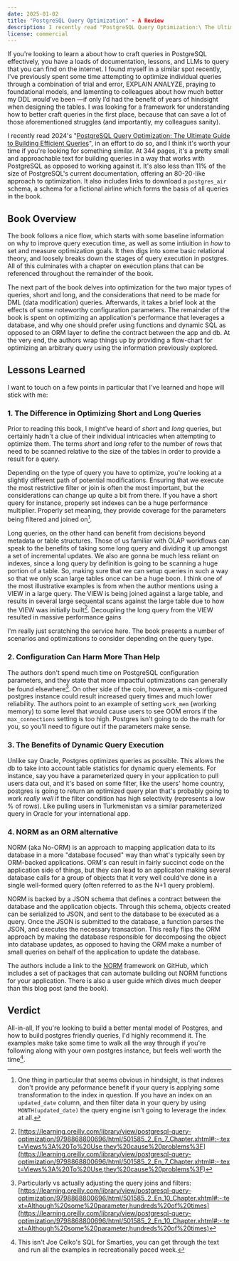 ```yaml
---
date: 2025-01-02
title: "PostgreSQL Query Optimization" - A Review
description: I recently read "PostgreSQL Query Optimization:\ The Ultimate Guide to Building Efficient Queries" and think it's a great resource for helping to build a better intuition on how to query postgres effectively
license: commercial
---
```


If you're looking to learn a about how to craft queries in PostgreSQL effectively, you have a loads of documentation, lessons, and LLMs to query that you can find on the internet. I found myself in a similar spot recently, I've previously spent some time attempting to optimize individual queries through a combination of trial and error, EXPLAIN ANALYZE, praying to foundational models, and lamenting to colleagues about how much better my DDL would’ve been —if only I’d had the benefit of years of hindsight when designing the tables. I was looking for a framework for understanding how to better craft queries in the first place, because that can save a lot of those aforementioned struggles (and importantly, my colleagues sanity).

I recently read 2024's "[PostgreSQL Query Optimization: The Ultimate Guide to Building Efficient Queries](https://link.springer.com/book/10.1007/979-8-8688-0069-6)", in an effort to do so, and I think it's worth your time if you're looking for something similar. At 344 pages, it's a pretty small and approachable text for building queries in a way that works with PostgreSQL as opposed to working against it. It's also less than 11% of the size of PostgreSQL's current documentation, offering an 80-20-like approach to optimization. It also includes links to download a `postgres_air` schema, a schema for a fictional airline which forms the basis of all queries in the book.

## Book Overview

The book follows a nice flow, which starts with some baseline information on why to improve query execution time, as well as some intiuition in _how_ to set and measure optimization goals. It then digs into some basic relational theory, and loosely breaks down the stages of query execution in postgres. All of this culminates with a chapter on execution plans that can be referenced throughout the remainder of the book.

The next part of the book delves into optimization for the two major types of queries, short and long, and the considerations that need to be made for DML (data modification) queries. Afterwards, it takes a brief look at the effects of some noteworthy configuration parameters. The remainder of the book is spent on optimizing an application's performance that leverages a database, and why one should prefer using functions and dynamic SQL as opposed to an ORM layer to define the contract between the app and db. At the very end, the authors wrap things up by providing a flow-chart for optimizing an arbitrary query using the information previously explored.

## Lessons Learned

I want to touch on a few points in particular that I've learned and hope will stick with me:

### 1. The Difference in Optimizing Short and Long Queries

Prior to reading this book, I might've heard of _short_ and _long_ queries, but certainly hadn't a clue of their individual intricacies when attempting to optimize them. The terms _short_ and _long_ refer to the number of rows that need to be scanned relative to the size of the tables in order to provide a result for a query. 

Depending on the type of query you have to optimize, you're looking at a slightly different path of potential modifications. Ensuring that we execute the most restrictive filter or join is often the most important, but the considerations can change up quite a bit from there. If you have a short query for instance, properly set indexes can be a huge performance multiplier. Properly set meaning, they provide coverage for the parameters being filtered and joined on[^1].

Long queries, on the other hand can benefit from decisions beyond metadata or table structures. Those of us familiar with OLAP workflows can speak to the benefits of taking some long query and dividing it up amongst a set of incremental updates. We also are gonna be much less reliant on indexes, since a long query by definition is going to be scanning a huge portion of a table. So, making sure that we can setup queries in such a way so that we only scan large tables once can be a huge boon. I think one of the most illustrative examples is from when the author mentions using a VIEW in a large query. The VIEW is being joined against a large table, and results in several large sequental scans against the large table due to how the VIEW was initially built[^2]. Decoupling the long query from the VIEW resulted in massive performance gains

I'm really just scratching the service here. The book presents a number of scenarios and optimizations to consider depending on the query type.

### 2. Configuration Can Harm More Than Help

The authors don't spend much time on PostgreSQL configuration parameters, and they state that more impactful optimizations can generally be found elsewhere[^3]. On other side of the coin, however, a mis-configured postgres instance could result increased query times and much lower reliability. The authors point to an example of setting `work_mem` (working memory) to some level
that would cause users to see OOM errors if the `max_connections` setting is too high. Postgres isn't going to do the math for you, so you'll need to figure out if the parameters make sense.

### 3. The Benefits of Dynamic Query Execution

Unlike say Oracle, Postgres optimizes queries as possible. This allows the db to take into account table statistics for dynamic query elements. For instance, say you have a parameterized query in your application to pull users data out, and it's based on some filter, like the users' home country, postgres is going to return an optimized query plan that's probably going to work _really well_ if the filter condition has high selectivity (represents a low % of rows). Like pulling users in Turkmenistan vs a similar parameterized query in Oracle for your international app.

### 4. NORM as an ORM alternative

NORM (aka No-ORM) is an approach to mapping application data to its database in a more "database focused" way than what's typically seen by ORM-backed applications. ORM's can result in fairly succinct code on the application side of things, but they can lead to an applicaton making several database calls for a group of objects that it very well could've done in a single well-formed query (often referred to as the N+1 query problem).

NORM is backed by a JSON schema that defines a contract between the database and the application objects. Through this schema, objects created can be serialized to JSON, and sent to the database to be executed as a query. Once the JSON is submitted to the database, a function parses the JSON, and executes the necessary transaction. This really flips the ORM approach by making the database responsible for decomposing the object into database updates, as opposed to having the ORM make a number of small queries on behalf of the application to update the database. 

The authors include a link to the [NORM](https://github.com/hettie-d/NORM) framework on GitHub, which includes a set of packages that can automate building out NORM functions for your application. There is also a user guide which dives much deeper than this blog post (and the book).

## Verdict

All-in-all, If you're looking to build a better mental model of Postgres, and how to build postgres friendly queries, I'd highly recommend it. The examples make take some time to walk all the way through if you're following along with your own postgres instance, but feels well worth the time[^4]. 

[^1]: One thing in particular that seems obvious in hindsight, is that indexes don't provide any peformance benefit if your query is applying some transformation to the index in question. If you have an index on an `updated_date` column, and then filter data in your query by using `MONTH(updated_date)` the query engine isn't going to leverage the index at all.
[^2]: [https://learning.oreilly.com/library/view/postgresql-query-optimization/9798868800696/html/501585_2_En_7_Chapter.xhtml#:-:text=Views%3A%20To%20Use,they%20cause%20problems%3F](https://learning.oreilly.com/library/view/postgresql-query-optimization/9798868800696/html/501585_2_En_7_Chapter.xhtml#:-:text=Views%3A%20To%20Use,they%20cause%20problems%3F)
[^3]: Particularly vs actually adjusting the query joins and filters: [https://learning.oreilly.com/library/view/postgresql-query-optimization/9798868800696/html/501585_2_En_10_Chapter.xhtml#:-:text=Although%20some%20parameter,hundreds%20of%20times](https://learning.oreilly.com/library/view/postgresql-query-optimization/9798868800696/html/501585_2_En_10_Chapter.xhtml#:-:text=Although%20some%20parameter,hundreds%20of%20times)
[^4]: This isn't Joe Celko's SQL for Smarties, you can get through the text and run all the examples in recreationally paced week.